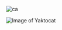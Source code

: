 ![ca](http://kilitary.ru/sdf)

![Image of Yaktocat](https://github.com/kilitary/kilitary/workflows/deploy%20kilitary.ru/badge.svg)
